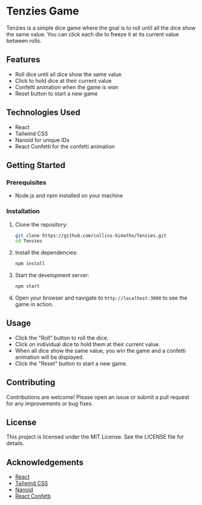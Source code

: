 

# Tenzies Game

Tenzies is a simple dice game where the goal is to roll until all the dice show the same value. You can click each die to freeze it at its current value between rolls.

## Features

- Roll dice until all dice show the same value
- Click to hold dice at their current value
- Confetti animation when the game is won
- Reset button to start a new game

## Technologies Used

- React
- Tailwind CSS
- Nanoid for unique IDs
- React Confetti for the confetti animation

## Getting Started

### Prerequisites

- Node.js and npm installed on your machine

### Installation

1. Clone the repository:
   ```bash
   git clone https://github.com/collins-kimotho/Tenzies.git
   cd Tenzies
   ```

2. Install the dependencies:
   ```bash
   npm install
   ```

3. Start the development server:
   ```bash
   npm start
   ```

4. Open your browser and navigate to `http://localhost:3000` to see the game in action.

## Usage

- Click the "Roll" button to roll the dice.
- Click on individual dice to hold them at their current value.
- When all dice show the same value, you win the game and a confetti animation will be displayed.
- Click the "Reset" button to start a new game.

## Contributing

Contributions are welcome! Please open an issue or submit a pull request for any improvements or bug fixes.

## License

This project is licensed under the MIT License. See the LICENSE file for details.

## Acknowledgements

- [React](https://reactjs.org/)
- [Tailwind CSS](https://tailwindcss.com/)
- [Nanoid](https://github.com/ai/nanoid)
- [React Confetti](https://github.com/alampros/react-confetti)

